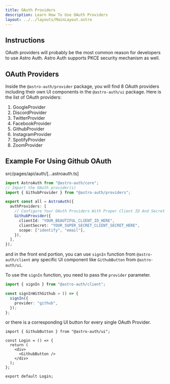 ```yaml
---
title: OAuth Providers
description: Learn How To Use OAuth Providers
layout: ../../layouts/MainLayout.astro
---
```


## Instructions

OAuth providers will probably be the most common reason for developers to use Astro Auth. Astro Auth supports PKCE security mechanism as well.

## OAuth Providers

Inside the `@astro-auth/provider` package, you will find 8 OAuth providers including their own UI components in the `@astro-auth/ui` package. Here is the list of OAuth providers:

1. GoogleProvider
2. DiscordProvider
3. TwitterProvider
4. FacebookProvider
5. GithubProvider
6. InstagramProvider
7. SpotifyProvider
8. ZoomProvider

## Example For Using Github OAuth

src/pages/api/auth/[...astroauth.ts]

```ts
import AstroAuth from "@astro-auth/core";
// Import the OAuth provider(s)
import { GithubProvider } from "@astro-auth/providers";

export const all = AstroAuth({
  authProviders: [
    // Configure Your OAuth Providers With Proper Client ID And Secret and optionally the scopes you want to access
    GithubProvider({
      clientId: "YOUR_BEAUTIFUL_CLIENT_ID_HERE",
      clientSecret: "YOUR_SUPER_SECRET_CLIENT_SECRET_HERE",
      scope: ["identify", "email"],
    }),
  ],
});
```

and in the front end portion, you can use `signIn` function from `@astro-auth/client` any specific UI component like `GithubButton` from `@astro-auth/ui`.

To use the `signIn` function, you need to pass the `provider` parameter.

```ts
import { signIn } from "@astro-auth/client";

const signInWithGithub = () => {
  signIn({
    provider: "github",
  });
};
```

or there is a corresponding UI button for every single OAuth Provider.

```tsx
import { GithubButton } from "@astro-auth/ui";

const Login = () => {
  return (
    <div>
      <GithubButton />
    </div>
  );
};

export default Login;
```
